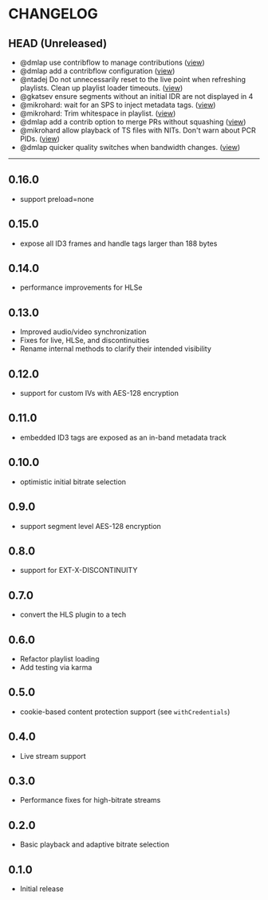 CHANGELOG
=========

## HEAD (Unreleased)
* @dmlap use contribflow to manage contributions ([view](https://github.com/videojs/videojs-contrib-hls/pull/275))
* @dmlap add a contribflow configuration ([view](https://github.com/videojs/videojs-contrib-hls/pull/276))
* @ntadej Do not unnecessarily reset to the live point when refreshing playlists. Clean up playlist loader timeouts. ([view](https://github.com/videojs/videojs-contrib-hls/pull/274))
* @gkatsev ensure segments without an initial IDR are not displayed in 4
* @mikrohard: wait for an SPS to inject metadata tags. ([view](https://github.com/videojs/videojs-contrib-hls/pull/280))
* @mikrohard: Trim whitespace in playlist. ([view](https://github.com/videojs/videojs-contrib-hls/pull/282))
* @dmlap add a contrib option to merge PRs without squashing ([view](https://github.com/videojs/videojs-contrib-hls/pull/287))
* @mikrohard allow playback of TS files with NITs. Don&#x27;t warn about PCR PIDs. ([view](https://github.com/videojs/videojs-contrib-hls/pull/284))
* @dmlap quicker quality switches when bandwidth changes. ([view](https://github.com/videojs/videojs-contrib-hls/pull/285))

--------------------

## 0.16.0
* support preload=none

## 0.15.0
* expose all ID3 frames and handle tags larger than 188 bytes

## 0.14.0
* performance improvements for HLSe

## 0.13.0
* Improved audio/video synchronization
* Fixes for live, HLSe, and discontinuities
* Rename internal methods to clarify their intended visibility

## 0.12.0
* support for custom IVs with AES-128 encryption

## 0.11.0
* embedded ID3 tags are exposed as an in-band metadata track

## 0.10.0
* optimistic initial bitrate selection

## 0.9.0
* support segment level AES-128 encryption

## 0.8.0
* support for EXT-X-DISCONTINUITY

## 0.7.0
* convert the HLS plugin to a tech

## 0.6.0
* Refactor playlist loading
* Add testing via karma

## 0.5.0
* cookie-based content protection support (see `withCredentials`)

## 0.4.0
* Live stream support

## 0.3.0
* Performance fixes for high-bitrate streams

## 0.2.0
* Basic playback and adaptive bitrate selection

## 0.1.0
* Initial release
